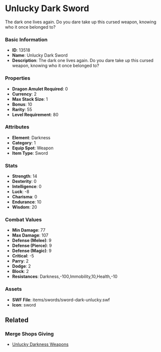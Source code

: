 # Unlucky Dark Sword

The dark one lives again. Do you dare take up this cursed weapon, knowing who it once belonged to?

### Basic Information

- **ID**: 13518
- **Name**: Unlucky Dark Sword
- **Description**: The dark one lives again. Do you dare take up this cursed weapon, knowing who it once belonged to?

### Properties

- **Dragon Amulet Required**: 0
- **Currency**: 2
- **Max Stack Size**: 1
- **Bonus**: 10
- **Rarity**: 55
- **Level Requirement**: 80

### Attributes

- **Element**: Darkness
- **Category**: 1
- **Equip Spot**: Weapon
- **Item Type**: Sword

### Stats

- **Strength**: 14
- **Dexterity**: 0
- **Intelligence**: 0
- **Luck**: -8
- **Charisma**: 0
- **Endurance**: 10
- **Wisdom**: 20

### Combat Values

- **Min Damage**: 77
- **Max Damage**: 107
- **Defense (Melee)**: 9
- **Defense (Pierce)**: 9
- **Defense (Magic)**: 9
- **Critical**: -5
- **Parry**: 2
- **Dodge**: 2
- **Block**: 2
- **Resistances**: Darkness,-100,Immobility,10,Health,-10

### Assets

- **SWF File**: items/swords/sword-dark-unlucky.swf
- **Icon**: sword

## Related

### Merge Shops Giving

- [Unlucky Darkness Weapons](../merge-shops/234-unlucky-darkness-weapons.md)

